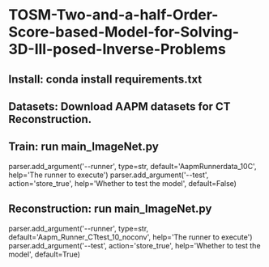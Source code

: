 # TOSM-Two-and-a-half-Order-Score-based-Model-for-Solving-3D-Ill-posed-Inverse-Problems

## Install: conda install requirements.txt

## Datasets: Download AAPM datasets for CT Reconstruction.

## Train: run main_ImageNet.py 
  parser.add_argument('--runner', type=str, default='AapmRunnerdata_10C', help='The runner to execute')
  parser.add_argument('--test', action='store_true', help='Whether to test the model', default=False)
## Reconstruction: run main_ImageNet.py    
  parser.add_argument('--runner', type=str, default='Aapm_Runner_CTtest_10_noconv', help='The runner to execute')
  parser.add_argument('--test', action='store_true', help='Whether to test the model', default=True)
